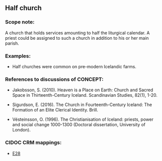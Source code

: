 ## Half church

###  Scope note:

A church that holds services amounting to half the liturgical calendar. A priest could be assigned to such a church in addition to his or her main parish.

### Examples:

* Half churches were common on pre-modern Icelandic farms.

### References to discussions of CONCEPT:

* Jakobsson, S. (2010). Heaven is a Place on Earth: Church and Sacred Space in Thirteenth-Century Iceland. Scandinavian Studies, 82(1), 1-20.

* Sigurdson, E. (2016). The Church in Fourteenth-Century Iceland: The Formation of an Elite Clerical Identity. Brill.

* Vésteinsson, O. (1996). The Christianisation of Iceland: priests, power and social change 1000-1300 (Doctoral dissertation, University of London).


### CIDOC CRM mappings:

* [E28](http://www.cidoc-crm.org/entity/e28-conceptual-object/version-6.2)
